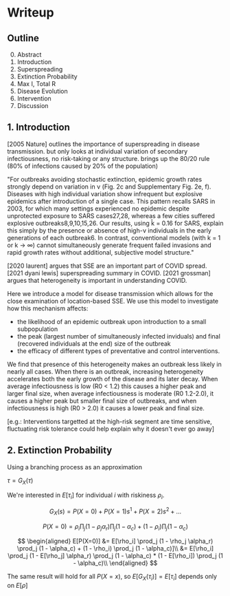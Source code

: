 # Writeup

## Outline

0. Abstract
1. Introduction
2. Superspreading
3. Extinction Probability
4. Max I, Total R
5. Disease Evolution
6. Intervention
7. Discussion

## 1. Introduction

[2005 Nature] outlines the importance of superspreading in disease transmission.
but only looks at individual variation of secondary infectiousness, no risk-taking
or any structure.
brings up the 80/20 rule (80% of infections caused by 20% of the population)

"For outbreaks avoiding stochastic extinction, epidemic growth rates strongly depend on variation in ν (Fig. 2c and Supplementary Fig. 2e, f). Diseases with high individual variation show infrequent but explosive epidemics after introduction of a single case. This pattern recalls SARS in 2003, for which many settings experienced no epidemic despite unprotected exposure to SARS cases27,28, whereas a few cities suffered explosive outbreaks8,9,10,15,26. Our results, using k̂ = 0.16 for SARS, explain this simply by the presence or absence of high-ν individuals in the early generations of each outbreak6. In contrast, conventional models (with k = 1 or k → ∞) cannot simultaneously generate frequent failed invasions and rapid growth rates without additional, subjective model structure."


[2020 laurent] argues that SSE are an important part of COVID spread.
[2021 dyani lewis] superspreading summary in COVID.
[2021 grossman] argues that heterogeneity is important in understanding COVID.

Here we introduce a model for disease transmission which allows for the close
examination of location-based SSE. We use this model to investigate
how this mechanism affects:
- the likelihood of an epidemic outbreak upon introduction to a small subpopulation
- the peak (largest number of simultaneously infected inviduals) and final
(recovered individuals at the end) size of the outbreak
- the efficacy of different types of preventative and control interventions.

We find that presence of this heterogeneity makes an outbreak less likely in
nearly all cases. When there is an outbreak, increasing heterogeneity
accelerates both the early growth of the disease and its later decay. When
average infectiousness is low (R0 < 1.2) this causes a higher peak and
larger final size, when average infectiousness is moderate (R0 1.2-2.0), it causes
a higher peak but smaller final size of outbreaks, and when infectiousness is
high (R0 > 2.0) it causes a lower peak and final size.

[e.g.: Interventions targetted at the high-risk segment are time sensitive, 
fluctuating risk tolerance could help explain why it doesn't ever go away]


## 2. Extinction Probability

Using a branching process as an approximation

$\tau = G_X(\tau)$

We're interested in $E[\tau_i]$ for individual $i$ with riskiness $\rho_i$.

$$G_X(s) = P(X=0) + P(X=1)s^1 + P(X=2)s^2 + \ldots$$

$$P(X=0) = \rho_i \prod_j (1 - \rho_j \alpha_r) \prod_j (1 - \alpha_c) + (1 - \rho_i) \prod_j (1 - \alpha_c)$$

$$
\begin{aligned}
E[P(X=0)] &=
E[\rho_i] \prod_j (1 - \rho_j \alpha_r) \prod_j (1 - \alpha_c) + (1 - \rho_i) \prod_j (1 - \alpha_c)]\\
&= E[\rho_i] \prod_j (1 - E[\rho_j] \alpha_r) \prod_j (1 - \alpha_c)
	* (1 - E[\rho_i]) \prod_j (1 - \alpha_c)\\
\end{aligned}
$$

The same result will hold for all $P(X=x)$, so
$E[G_X(\tau_i)] = E[\tau_i]$ depends only on $E[\rho]$